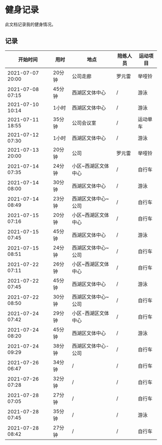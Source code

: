 # 健身记录

此文档记录我的健身情况。

## 记录

| 开始时间 | 用时 | 地点 | 陪练人员 | 运动项目 |
| - | -  | - | - | - |
| 2021-07-07 20:00 | 20分钟 | 公司走廊 | 罗元雷 | 举哑铃 |
| 2021-07-08 07:15 | 45分钟 | 西湖区文体中心 | / | 游泳 |
| 2021-07-10 10:14 | 1小时 | 西湖区文体中心 | / | 游泳 |
| 2021-07-11 18:55 | 35分钟 | 公司会议室 | / | 运动单车 |
| 2021-07-12 07:30 | 1小时 | 西湖区文体中心 | / | 游泳 |
| 2021-07-13 20:00 | 20分钟 | 公司 | 罗元雷 | 举哑铃 |
| 2021-07-14 07:35 | 24分钟 | 小区~西湖区文体中心 | / | 自行车 |
| 2021-07-14 08:00 | 30分钟 | 西湖区文体中心 | / | 游泳 |
| 2021-07-14 08:49 | 23分钟 | 西湖区文体中心~公司 | / | 自行车 |
| 2021-07-15 07:16 | 20分钟 | 小区~西湖区文体中心 | / | 自行车 |
| 2021-07-15 07:45 | 45分钟 | 西湖区文体中心 | / | 游泳 |
| 2021-07-15 08:51 | 24分钟 | 西湖区文体中心~公司 | / | 自行车 |
| 2021-07-22 07:11 | 26分钟 | 小区~西湖区文体中心 | / | 自行车 |
| 2021-07-22 07:45 | 45分钟 | 西湖区文体中心 | / | 游泳 |
| 2021-07-22 08:50 | 30分钟 | 西湖区文体中心~公司 | / | 自行车 |
| 2021-07-24 07:42 | 29分钟 | 小区-西湖区文体中心 | / | 自行车 |
| 2021-07-24 08:20 | 45分钟 | 西湖区文体中心 | / | 游泳 |
| 2021-07-24 09:29 | 38分钟 | 西湖区文体中心-公司 | / | 自行车 |
| 2021-07-26 06:47 | 34分钟 | / | / | 自行车 |
| 2021-07-26 07:28 | 32分钟 | / | / | 自行车 |
| 2021-07-28 07:05 | 27分钟 | / | / | 自行车 |
| 2021-07-28 07:45 | 35分钟 | / | / | 游泳 |
| 2021-07-28 08:42 | 27分钟 | / | / | 自行车 |
